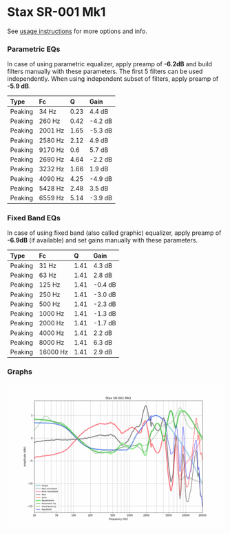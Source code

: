 # Stax SR-001 Mk1
See [usage instructions](https://github.com/jaakkopasanen/AutoEq#usage) for more options and info.

### Parametric EQs
In case of using parametric equalizer, apply preamp of **-6.2dB** and build filters manually
with these parameters. The first 5 filters can be used independently.
When using independent subset of filters, apply preamp of **-5.9 dB**.

| Type    | Fc      |    Q | Gain    |
|:--------|:--------|:-----|:--------|
| Peaking | 34 Hz   | 0.23 | 4.4 dB  |
| Peaking | 260 Hz  | 0.42 | -4.2 dB |
| Peaking | 2001 Hz | 1.65 | -5.3 dB |
| Peaking | 2580 Hz | 2.12 | 4.9 dB  |
| Peaking | 9170 Hz | 0.6  | 5.7 dB  |
| Peaking | 2690 Hz | 4.64 | -2.2 dB |
| Peaking | 3232 Hz | 1.66 | 1.9 dB  |
| Peaking | 4090 Hz | 4.25 | -4.9 dB |
| Peaking | 5428 Hz | 2.48 | 3.5 dB  |
| Peaking | 6559 Hz | 5.14 | -3.9 dB |

### Fixed Band EQs
In case of using fixed band (also called graphic) equalizer, apply preamp of **-6.9dB**
(if available) and set gains manually with these parameters.

| Type    | Fc       |    Q | Gain    |
|:--------|:---------|:-----|:--------|
| Peaking | 31 Hz    | 1.41 | 4.3 dB  |
| Peaking | 63 Hz    | 1.41 | 2.8 dB  |
| Peaking | 125 Hz   | 1.41 | -0.4 dB |
| Peaking | 250 Hz   | 1.41 | -3.0 dB |
| Peaking | 500 Hz   | 1.41 | -2.3 dB |
| Peaking | 1000 Hz  | 1.41 | -1.3 dB |
| Peaking | 2000 Hz  | 1.41 | -1.7 dB |
| Peaking | 4000 Hz  | 1.41 | 2.2 dB  |
| Peaking | 8000 Hz  | 1.41 | 6.3 dB  |
| Peaking | 16000 Hz | 1.41 | 2.9 dB  |

### Graphs
![](./Stax%20SR-001%20Mk1.png)